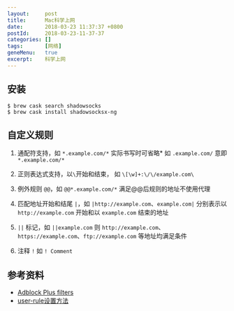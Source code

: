```yaml
---
layout:     post
title:      Mac科学上网
date:       2018-03-23 11:37:37 +0800
postId:     2018-03-23-11-37-37
categories: []
tags:       [网络]
geneMenu:   true
excerpt:    科学上网
---
```


## 安装

```
$ brew cask search shadowsocks
$ brew cask install shadowsocksx-ng
```

## 自定义规则

1. 通配符支持，如 `*.example.com/*` 实际书写时可省略* 如 `.example.com/` 意即 `*.example.com/*`

2. 正则表达式支持，以`\`开始和结束， 如 `\[\w]+:\/\/example.com\`

3. 例外规则 `@@`，如 `@@*.example.com/*` 满足@@后规则的地址不使用代理

4. 匹配地址开始和结尾 `|`，如 `|http://example.com`、`example.com|` 分别表示以 `http://example.com` 开始和以 `example.com` 结束的地址

5. `||` 标记，如 `||example.com` 则 `http://example.com`、`https://example.com`、`ftp://example.com` 等地址均满足条件

6. 注释 `!` 如 `! Comment`

## 参考资料

* [Adblock Plus filters](https://adblockplus.org/en/filter-cheatsheet)
* [user-rule设置方法](https://www.duoluodeyu.com/1337.html)
